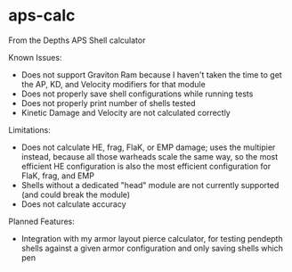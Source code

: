 # aps-calc
From the Depths APS Shell calculator

Known Issues:
  - Does not support Graviton Ram because I haven't taken the time to get the AP, KD, and Velocity modifiers for that module
  - Does not properly save shell configurations while running tests
  - Does not properly print number of shells tested
  - Kinetic Damage and Velocity are not calculated correctly

Limitations:
  - Does not calculate HE, frag, FlaK, or EMP damage; uses the multipier instead, because all those warheads scale the same way, so the most efficient HE configuration is also the most efficient configuration for FlaK, frag, and EMP
  - Shells without a dedicated "head" module are not currently supported (and could break the module)
  - Does not calculate accuracy

Planned Features:
  - Integration with my armor layout pierce calculator, for testing pendepth shells against a given armor configuration and only saving shells which pen
